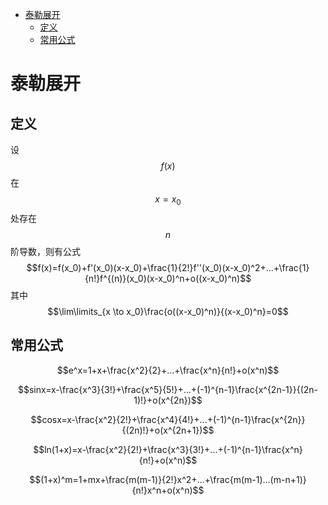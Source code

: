- [泰勒展开](#泰勒展开)
  - [定义](#定义)
  - [常用公式](#常用公式)

# 泰勒展开

## 定义

设$$f(x)$$在$$x=x_0$$处存在$$n$$阶导数，则有公式
$$f(x)=f(x_0)+f'(x_0)(x-x_0)+\frac{1}{2!}f''(x_0)(x-x_0)^2+...+\frac{1}{n!}f^{(n)}(x_0)(x-x_0)^n+o((x-x_0)^n)$$
其中
$$\lim\limits_{x \to x_0}\frac{o((x-x_0)^n)}{(x-x_0)^n}=0$$

## 常用公式

$$e^x=1+x+\frac{x^2}{2}+...+\frac{x^n}{n!}+o(x^n)$$

$$sinx=x-\frac{x^3}{3!}+\frac{x^5}{5!}+...+(-1)^{n-1}\frac{x^{2n-1}}{(2n-1)!}+o(x^{2n})$$

$$cosx=x-\frac{x^2}{2!}+\frac{x^4}{4!}+...+(-1)^{n-1}\frac{x^{2n}}{(2n)!}+o(x^{2n+1})$$

$$ln(1+x)=x-\frac{x^2}{2!}+\frac{x^3}{3!}+...+(-1)^{n-1}\frac{x^n}{n!}+o(x^n)$$

$$(1+x)^m=1+mx+\frac{m(m-1)}{2!}x^2+...+\frac{m(m-1)...(m-n+1)}{n!}x^n+o(x^n)$$

<script src="https://polyfill.io/v3/polyfill.min.js?features=es6"></script>
<script id="MathJax-script" async src="https://cdn.jsdelivr.net/npm/mathjax@3/es5/tex-mml-chtml.js"></script>
